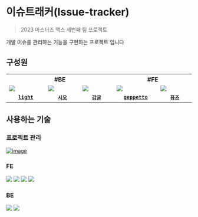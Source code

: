 # 이슈트래커(Issue-tracker)
> 2023 마스터즈 맥스 세번째 팀 프로젝트

개발 이슈를 관리하는 기능을 구현하는 프로젝트 입니다
## 구성원

<table>
  <tr>
    <th colspan="3">#BE</th>
    <th colspan="2">#FE</th>
  </tr>
  <tr>
    <td width="150">
      <img src="https://github.com/codesquad-issue-team-05/issue-tracker-max/assets/54755633/7a6d5c9c-9e24-430e-904b-68ca68255519" />
    </td>
    <td width="150">
      <img src="https://github.com/codesquad-issue-team-05/issue-tracker-max/assets/54755633/e1f247ff-738f-4c06-9586-e50600b9bb2f" />
    </td>
    <td width="150">
      <img src="https://github.com/codesquad-issue-team-05/issue-tracker-max/assets/54755633/7d22c303-839e-49dd-8dfd-01e3b576e458" />
    </td>
    <td width="150">
      <img src="https://github.com/codesquad-issue-team-05/issue-tracker-max/assets/54755633/7c455d47-9f48-4fcc-91df-ad408e5124f1" />
    </td>
    <td width="150">
      <img src="https://github.com/codesquad-issue-team-05/issue-tracker-max/assets/54755633/f4a37d91-c9fd-4c3e-afab-afbe8cfd15d3" />
    </td>
  </tr>
  <tr>
    <td align="center">
      <code><a href="https://github.com/DOEKYONG"><strong>light</strong></a></code>
    </td>
    <td align="center">
      <code><a href="https://github.com/chunghye98"><strong>시오</strong></a></code>
    </td>
    <td align="center">
      <code><a href="https://github.com/swinb"><strong>감귤</strong></a></code>
    </td>
    <td align="center">
      <code><a href="https://github.com/saejinpark"><strong>geppetto</strong></a></code>
    </td>
    <td align="center">
      <code><a href="https://github.com/silvertae"><strong>퓨즈</strong></a></code>
    </td>
  </tr>
</table>

## 사용하는 기술
### 프로젝트 관리
[![image](https://img.shields.io/badge/Notion-000000.svg?style=for-the-badge&logo=Notion&logoColor=white)](https://www.notion.so/1b49f8005abd408da3ff585427499d70)
### FE
<img src="https://img.shields.io/badge/TypeScript-3178C6.svg?style=for-the-badge&logo=TypeScript&logoColor=white" /> <img src="https://img.shields.io/badge/React-61DAFB.svg?style=for-the-badge&logo=React&logoColor=black" /> <img src="https://img.shields.io/badge/React%20Router-CA4245.svg?style=for-the-badge&logo=React-Router&logoColor=white" /> <img src="https://img.shields.io/badge/Vite-646CFF.svg?style=for-the-badge&logo=Vite&logoColor=white" />
### BE
<img src="https://img.shields.io/badge/Spring%20Boot-6DB33F.svg?style=for-the-badge&logo=Spring-Boot&logoColor=white" /> <img src="https://img.shields.io/badge/MySQL-4479A1.svg?style=for-the-badge&logo=MySQL&logoColor=white" />
